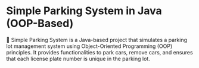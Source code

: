 # Simple Parking System in Java (OOP-Based)
🚗 Simple Parking System is a Java-based project that simulates a parking lot management system using Object-Oriented Programming (OOP) principles. It provides functionalities to park cars, remove cars, and ensures that each license plate number is unique in the parking lot.

